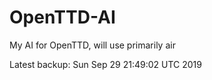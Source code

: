 # OpenTTD-AI
My AI for OpenTTD, will use primarily air

Latest backup: Sun Sep 29 21:49:02 UTC 2019
